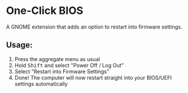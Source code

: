 # One-Click BIOS
A GNOME extension that adds an option to restart into firmware settings.

## Usage:
1. Press the aggregate menu as usual
2. Hold <kbd>Shift</kbd> and select "Power Off / Log Out"
3. Select "Restart into Firmware Settings"
4. Done! The computer will now restart straight into your BIOS/UEFI settings automatically
